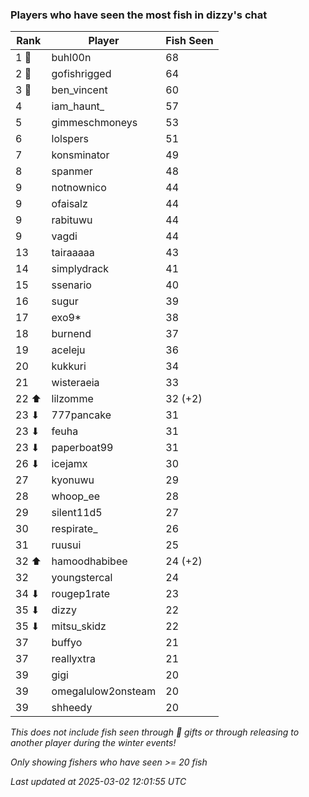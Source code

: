 ### Players who have seen the most fish in dizzy's chat
| Rank | Player | Fish Seen |
|------|--------|-----------|
| 1 🥇  | buhl00n  | 68 |
| 2 🥈  | gofishrigged  | 64 |
| 3 🥉  | ben_vincent  | 60 |
| 4  | iam_haunt_  | 57 |
| 5  | gimmeschmoneys  | 53 |
| 6  | lolspers  | 51 |
| 7  | konsminator  | 49 |
| 8  | spanmer  | 48 |
| 9  | notnownico  | 44 |
| 9  | ofaisalz  | 44 |
| 9  | rabituwu  | 44 |
| 9  | vagdi  | 44 |
| 13  | tairaaaaa  | 43 |
| 14  | simplydrack  | 41 |
| 15  | ssenario  | 40 |
| 16  | sugur  | 39 |
| 17  | exo9*  | 38 |
| 18  | burnend  | 37 |
| 19  | aceleju  | 36 |
| 20  | kukkuri  | 34 |
| 21  | wisteraeia  | 33 |
| 22 ⬆ | lilzomme  | 32 (+2) |
| 23 ⬇ | 777pancake  | 31 |
| 23 ⬇ | feuha  | 31 |
| 23 ⬇ | paperboat99  | 31 |
| 26 ⬇ | icejamx  | 30 |
| 27  | kyonuwu  | 29 |
| 28  | whoop_ee  | 28 |
| 29  | silent11d5  | 27 |
| 30  | respirate_  | 26 |
| 31  | ruusui  | 25 |
| 32 ⬆ | hamoodhabibee  | 24 (+2) |
| 32  | youngstercal  | 24 |
| 34 ⬇ | rougep1rate  | 23 |
| 35 ⬇ | dizzy  | 22 |
| 35 ⬇ | mitsu_skidz  | 22 |
| 37  | buffyo  | 21 |
| 37  | reallyxtra  | 21 |
| 39  | gigi  | 20 |
| 39  | omegalulow2onsteam  | 20 |
| 39  | shheedy  | 20 |

_This does not include fish seen through 🎁 gifts or through releasing to another player during the winter events!_

_Only showing fishers who have seen >= 20 fish_

_Last updated at 2025-03-02 12:01:55 UTC_